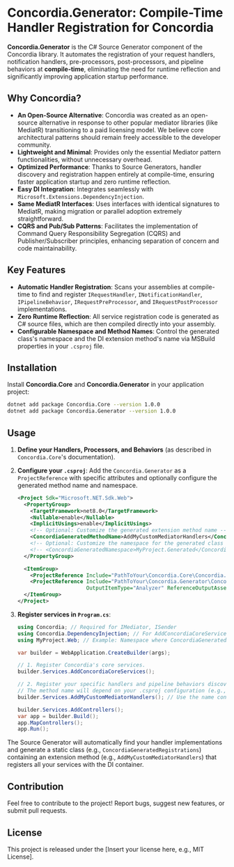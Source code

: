 # Concordia.Generator: Compile-Time Handler Registration for Concordia

**Concordia.Generator** is the C# Source Generator component of the Concordia library. It automates the registration of your request handlers, notification handlers, pre-processors, post-processors, and pipeline behaviors at **compile-time**, eliminating the need for runtime reflection and significantly improving application startup performance.

## Why Concordia?

* **An Open-Source Alternative**: Concordia was created as an open-source alternative in response to other popular mediator libraries (like MediatR) transitioning to a paid licensing model. We believe core architectural patterns should remain freely accessible to the developer community.
* **Lightweight and Minimal**: Provides only the essential Mediator pattern functionalities, without unnecessary overhead.
* **Optimized Performance**: Thanks to Source Generators, handler discovery and registration happen entirely at compile-time, ensuring faster application startup and zero runtime reflection.
* **Easy DI Integration**: Integrates seamlessly with `Microsoft.Extensions.DependencyInjection`.
* **Same MediatR Interfaces**: Uses interfaces with identical signatures to MediatR, making migration or parallel adoption extremely straightforward.
* **CQRS and Pub/Sub Patterns**: Facilitates the implementation of Command Query Responsibility Segregation (CQRS) and Publisher/Subscriber principles, enhancing separation of concern and code maintainability.

## Key Features

* **Automatic Handler Registration**: Scans your assemblies at compile-time to find and register `IRequestHandler`, `INotificationHandler`, `IPipelineBehavior`, `IRequestPreProcessor`, and `IRequestPostProcessor` implementations.
* **Zero Runtime Reflection**: All service registration code is generated as C# source files, which are then compiled directly into your assembly.
* **Configurable Namespace and Method Names**: Control the generated class's namespace and the DI extension method's name via MSBuild properties in your `.csproj` file.

## Installation

Install **Concordia.Core** and **Concordia.Generator** in your application project:

```bash
dotnet add package Concordia.Core --version 1.0.0
dotnet add package Concordia.Generator --version 1.0.0
```

## Usage

1.  **Define your Handlers, Processors, and Behaviors** (as described in `Concordia.Core`'s documentation).

2.  **Configure your `.csproj`**: Add the `Concordia.Generator` as a `ProjectReference` with specific attributes and optionally configure the generated method name and namespace.

    ```xml
    <Project Sdk="Microsoft.NET.Sdk.Web">
      <PropertyGroup>
        <TargetFramework>net8.0</TargetFramework>
        <Nullable>enable</Nullable>
        <ImplicitUsings>enable</ImplicitUsings>
        <!-- Optional: Customize the generated extension method name -->
        <ConcordiaGeneratedMethodName>AddMyCustomMediatorHandlers</ConcordiaGeneratedMethodName>
        <!-- Optional: Customize the namespace for the generated class (defaults to project's RootNamespace) -->
        <!-- <ConcordiaGeneratedNamespace>MyProject.Generated</ConcordiaGeneratedNamespace> -->
      </PropertyGroup>

      <ItemGroup>
        <ProjectReference Include="PathToYour\Concordia.Core\Concordia.Core.csproj" />
        <ProjectReference Include="PathToYour\Concordia.Generator\Concordia.Generator.csproj"
                          OutputItemType="Analyzer" ReferenceOutputAssembly="false" />
      </ItemGroup>
    </Project>
    ```

3.  **Register services in `Program.cs`**:

    ```csharp
    using Concordia; // Required for IMediator, ISender
    using Concordia.DependencyInjection; // For AddConcordiaCoreServices
    using MyProject.Web; // Example: Namespace where ConcordiaGeneratedRegistrations is generated

    var builder = WebApplication.CreateBuilder(args);

    // 1. Register Concordia's core services.
    builder.Services.AddConcordiaCoreServices();

    // 2. Register your specific handlers and pipeline behaviors discovered by the generator.
    // The method name will depend on your .csproj configuration (e.g., AddMyCustomMediatorHandlers).
    builder.Services.AddMyCustomMediatorHandlers(); // Use the name configured in .csproj

    builder.Services.AddControllers();
    var app = builder.Build();
    app.MapControllers();
    app.Run();
    ```

The Source Generator will automatically find your handler implementations and generate a static class (e.g., `ConcordiaGeneratedRegistrations`) containing an extension method (e.g., `AddMyCustomMediatorHandlers`) that registers all your services with the DI container.

## Contribution

Feel free to contribute to the project! Report bugs, suggest new features, or submit pull requests.

## License

This project is released under the [Insert your license here, e.g., MIT License].
